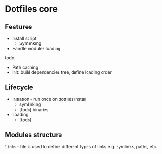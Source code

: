 Dotfiles core
===

Features
---

- Install script
  - Symlinking
- Handle modules loading

todo:
- Path caching
- init: build dependencies tree, define loading order

Lifecycle
---

- Initiation - run once on dotfiles install
  - symlinking
  - [todo] binaries
- Loading
  - [todo]


Modules structure
---

`links` - file is used to define different types of links e.g. symlinks, paths, etc.
